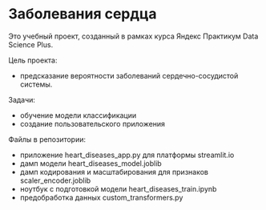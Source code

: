 # Заболевания сердца

Это учебный проект, созданный в рамках курса Яндекс Практикум Data Science Plus.

Цель проекта:
- предсказание вероятности заболеваний сердечно-сосудистой системы.

Задачи:
- обучение модели классификации
- создание пользовательского приложения

Файлы в репозитории:
- приложение heart_diseases_app.py для платформы streamlit.io
- дамп модели heart_diseases_model.joblib
- дамп кодирования и масштабирования для признаков scaler_encoder.joblib
- ноутбук с подготовкой модели heart_diseases_train.ipynb
- предобработка данных custom_transformers.py



